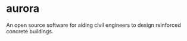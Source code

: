 # **aurora**
An open source software for aiding civil engineers to design reinforced concrete buildings.





